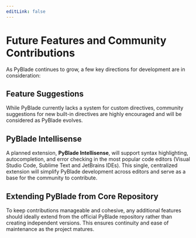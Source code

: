 ```yaml
---
editLink: false
---
```


# Future Features and Community Contributions

As PyBlade continues to grow, a few key directions for development are in consideration:

## Feature Suggestions

While PyBlade currently lacks a system for custom directives, community suggestions for new built-in directives are highly encouraged and will be considered as PyBlade evolves.

## PyBlade Intellisense

A planned extension, **PyBlade Intellisense**, will support syntax highlighting, autocompletion, and error checking in the most popular code editors (Visual Studio Code, Sublime Text and JetBrains IDEs). This single, centralized extension will simplify PyBlade development across editors and serve as a base for the community to contribute.

## Extending PyBlade from Core Repository

To keep contributions manageable and cohesive, any additional features should ideally extend from the official PyBlade repository rather than creating independent versions. This ensures continuity and ease of maintenance as the project matures.
